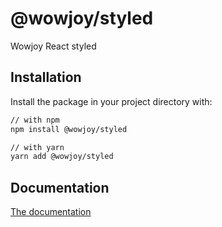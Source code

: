 # @wowjoy/styled

Wowjoy React styled

## Installation

Install the package in your project directory with:

```sh
// with npm
npm install @wowjoy/styled

// with yarn
yarn add @wowjoy/styled
```

## Documentation

[The documentation]()
